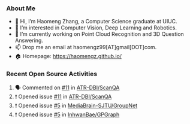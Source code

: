 ### About Me
- 👋 Hi, I’m Haomeng Zhang, a Computer Science graduate at UIUC.
- 👀 I’m interested in Computer Vision, Deep Learning and Robotics.
- 🌱 I’m currently working on Point Cloud Recognition and 3D Question Answering.
- 📫 Drop me an email at haomengz99[AT]gmail[DOT]com.
- :house: Homepage: https://haomengz.github.io/


### Recent Open Source Activities
<!--START_SECTION:activity-->
1. 🗣 Commented on [#11](https://github.com/ATR-DBI/ScanQA/issues/11) in [ATR-DBI/ScanQA](https://github.com/ATR-DBI/ScanQA)
2. ❗️ Opened issue [#11](https://github.com/ATR-DBI/ScanQA/issues/11) in [ATR-DBI/ScanQA](https://github.com/ATR-DBI/ScanQA)
3. ❗️ Opened issue [#5](https://github.com/MediaBrain-SJTU/GroupNet/issues/5) in [MediaBrain-SJTU/GroupNet](https://github.com/MediaBrain-SJTU/GroupNet)
4. ❗️ Opened issue [#5](https://github.com/InhwanBae/GPGraph/issues/5) in [InhwanBae/GPGraph](https://github.com/InhwanBae/GPGraph)
<!--END_SECTION:activity-->
